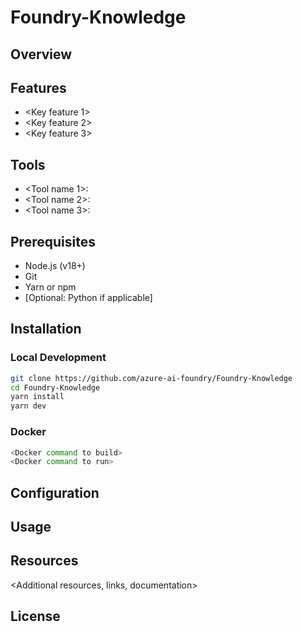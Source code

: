 # Foundry-Knowledge

## Overview
<Description of the Foundry Knowledge service and its purpose>

## Features
- <Key feature 1>
- <Key feature 2>
- <Key feature 3>

## Tools
- <Tool name 1>: <Tool description>
- <Tool name 2>: <Tool description>
- <Tool name 3>: <Tool description>

## Prerequisites
- Node.js (v18+)
- Git
- Yarn or npm
- [Optional: Python if applicable]

## Installation

### Local Development
```bash
git clone https://github.com/azure-ai-foundry/Foundry-Knowledge
cd Foundry-Knowledge
yarn install
yarn dev
```

### Docker
```bash
<Docker command to build>
<Docker command to run>
```

## Configuration
<Configuration instructions>

## Usage
<Basic usage instructions>

## Resources
<Additional resources, links, documentation>

## License
<License information>